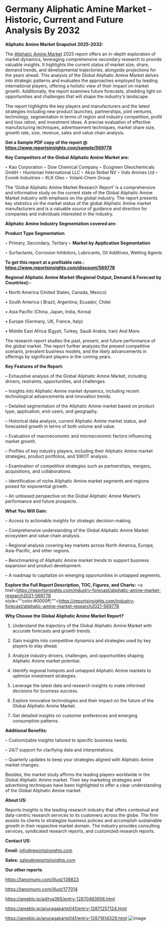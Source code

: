 # Germany Aliphatic Amine Market - Historic, Current and Future Analysis By 2032

<strong>Aliphatic Amine Market Snapshot 2025-2032:</strong>

The <a href=https://www.reportsinsights.com/sample/569778>Aliphatic Amine Market</a> 2025 report offers an in-depth exploration of market dynamics, leveraging comprehensive secondary research to provide valuable insights. It highlights the current status of market size, share, demand trends, and developmental trajectories, alongside projections for the years ahead. This analysis of the Global Aliphatic Amine Market delves into strategic patterns and evaluates the approaches employed by leading international players, offering a holistic view of their impact on market growth. Additionally, the report examines future forecasts, shedding light on opportunities and challenges that will shape the industry's landscape.

The report highlights the key players and manufacturers and the latest strategies including new product launches, partnerships, joint ventures, technology, segmentation in terms of region and industry competition, profit and loss ration, and investment ideas. A precise evaluation of effective manufacturing techniques, advertisement techniques, market share size, growth rate, size, revenue, sales and value chain analysis.

<strong>Get a Sample PDF copy of the report @ <a href=https://www.reportsinsights.com/sample/569778 style=color:#0000ff;>https://www.reportsinsights.com/sample/569778</a></strong>

<strong>Key Competitors of the Global Aliphatic Amine Market are:</strong>

‣ Kao Corporation
‣ Dow Chemical Company
‣ Ecogreen Oleochemicals GmbH
‣ Huntsman International LLC
‣ Akzo Nobel NV
‣ Indo Amines Ltd
‣ Evonik Industries
‣ KLK Oleo
‣ Volant-Chem Group

The ‘Global Aliphatic Amine Market Research Report’ is a comprehensive and informative study on the current state of the Global Aliphatic Amine Market industry with emphasis on the global industry. The report presents key statistics on the market status of the global Aliphatic Amine market manufacturers and is a valuable source of guidance and direction for companies and individuals interested in the industry.

<strong>Aliphatic Amine Industry Segmentation covered are:</strong>

<strong>Product Type Segmentation</strong>

‣ Primary, Secondary, Tertiary
‣ 
<strong>Market by Application Segmentation</strong>

‣ Surfactants, Corrosion Inhibitors, Lubricants, Oil Additives, Wetting Agents

<strong>To get this report at a profitable rate.: <a href=https://www.reportsinsights.com/discount/569778 style=color:#0000ff;>https://www.reportsinsights.com/discount/569778</a></strong>

<strong>Regional Aliphatic Amine Market (Regional Output, Demand &amp; Forecast by Countries):-</strong>

• North America (United States, Canada, Mexico)

• South America ( Brazil, Argentina, Ecuador, Chile)

• Asia Pacific (China, Japan, India, Korea)

• Europe (Germany, UK, France, Italy)

• Middle East Africa (Egypt, Turkey, Saudi Arabia, Iran) And More.

The research report studies the past, present, and future performance of the global market. The report further analyzes the present competitive scenario, prevalent business models, and the likely advancements in offerings by significant players in the coming years.

<strong>Key Features of the Report:</strong>

– Exhaustive analysis of the Global Aliphatic Amine Market, including drivers, restraints, opportunities, and challenges.

– Insights into Aliphatic Amine market dynamics, including recent technological advancements and innovation trends.

– Detailed segmentation of the Aliphatic Amine market based on product type, application, end-users, and geography.

– Historical data analysis, current Aliphatic Amine market status, and forecasted growth in terms of both volume and value.

– Evaluation of macroeconomic and microeconomic factors influencing market growth.

– Profiles of key industry players, including their Aliphatic Amine market strategies, product portfolios, and SWOT analysis.

– Examination of competitive strategies such as partnerships, mergers, acquisitions, and collaborations.

– Identification of niche Aliphatic Amine market segments and regions poised for exponential growth.

– An unbiased perspective on the Global Aliphatic Amine Market’s performance and future prospects.

<strong>What You Will Gain:</strong>

– Access to actionable insights for strategic decision-making.

– Comprehensive understanding of the Global Aliphatic Amine Market ecosystem and value chain analysis.

– Regional analysis covering key markets across North America, Europe, Asia-Pacific, and other regions.

– Benchmarking of Aliphatic Amine market trends to support business expansion and product development.

– A roadmap to capitalize on emerging opportunities in untapped segments.

<strong>Explore the Full Report Description, TOC, Figures, and Charts:</strong>
<a href=https://reportsinsights.com/industry-forecast/aliphatic-amine-market-research2021-569778 style=""color:#0000ff;"">https://reportsinsights.com/industry-forecast/aliphatic-amine-market-research2021-569778</a>

<strong>Why Choose the Global Aliphatic Amine Market Report?</strong>

1. Understand the trajectory of the Global Aliphatic Amine Market with accurate forecasts and growth trends.

2. Gain insights into competitive dynamics and strategies used by key players to stay ahead.

3. Analyze industry drivers, challenges, and opportunities shaping Aliphatic Amine market potential.

4. Identify regional hotspots and untapped Aliphatic Amine markets to optimize investment strategies.

5. Leverage the latest data and research insights to make informed decisions for business success.

6. Explore innovative technologies and their impact on the future of the Global Aliphatic Amine Market.

7. Get detailed insights on customer preferences and emerging consumption patterns.

<strong>Additional Benefits:</strong>

– Customizable insights tailored to specific business needs.

– 24/7 support for clarifying data and interpretations.

– Quarterly updates to keep your strategies aligned with Aliphatic Amine market changes.

Besides, the market study affirms the leading players worldwide in the Global Aliphatic Amine market. Their key marketing strategies and advertising techniques have been highlighted to offer a clear understanding of the Global Aliphatic Amine market.

<strong><strong>About US</strong>:</strong>

Reports Insights is the leading research industry that offers contextual and data-centric research services to its customers across the globe. The firm assists its clients to strategize business policies and accomplish sustainable growth in their respective market domain. The industry provides consulting services, syndicated research reports, and customized research reports.

<strong>Contact US:</strong>

<p class=><b>Email:</b> <a href=mailto:info@reportsinsights.com>info@reportsinsights.com</a></p>
<p class=><b>Sales:</b> <a href=mailto:sales@reportsinsights.com>sales@reportsinsights.com</a></p>

<strong>Our other reports</strong>

<a href=https://tanomuno.com/illust/138823>https://tanomuno.com/illust/138823</a>

<a href=https://tanomuno.com/illust/177014>https://tanomuno.com/illust/177014</a>

<a href=https://ameblo.jp/aditya365/entry-12870483656.html>https://ameblo.jp/aditya365/entry-12870483656.html</a>

<a href=https://ameblo.jp/anuragakarte041/entry-12871257124.html>https://ameblo.jp/anuragakarte041/entry-12871257124.html</a>

<a href=https://ameblo.jp/anuragakarte041/entry-12871614329.html>https://ameblo.jp/anuragakarte041/entry-12871614329.html</a>
![image](https://github.com/user-attachments/assets/9f5e83df-fde4-4b2a-8d91-dfdf264c01a9)
